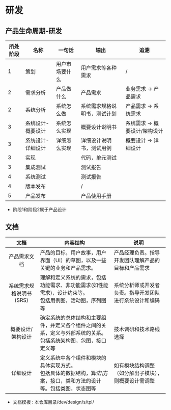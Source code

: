 # 研发

## 产品生命周期-研发
| 所处阶段 | 名称 | 一句话 | 输出 | 追溯 |
| - | - | - | - | - |
| 1 | 策划 | 用户市场要什么 | 用户需求等各种需求 | / |
| 2 | 需求分析 | 产品做什么 | 产品需求 | 业务需求 -> 产品需求 |
| 2 | 系统分析 | 系统怎么做 | 系统需求规格说明书，测试计划 | 产品需求 -> 系统需求 |
| 3 | 系统设计-概要设计 | 系统怎么实现 | 概要设计说明书 | 系统需求 -> 概要设计/架构设计 |
| 3 | 系统设计-详细设计 | 详细怎么实现 | 详细设计说明书，测试用例 | 概要设计 -> 详细设计 |
| 3 | 实现 |  | 代码，单元测试 |  |
| 3 | 集成测试 |  | 测试报告 |  |
| 4 | 系统测试 |  | 测试报告 |  |
| 4 | 版本发布 |  | / |  |
| 5 | 产品发布 |  | 产品使用手册 |  |

* 阶段1和阶段2属于产品设计

## 文档
| 文档 | 内容结构 | 说明 |
| :-: | - | - |
| 产品需求文档 | 产品的目标，用户故事，用户界面（UI）的草图，以及一些关键的业务和产品需求。 | 产品经理负责。指导开发团队理解产品的目标和产品需求 |
| 系统需求规格说明书(SRS) | 理解和定义系统的需求，包括功能需求、非功能需求(如性能需求)，设计约束等。 <br> 包括用例图，活动图，序列图等 | 系统分析师或开发者负责。指导开发团队进行系统设计和编码 |
| 概要设计/架构设计 | 确定系统的总体结构和主要组件，并定义各个组件之间的关系，定义与外部系统的关系。 <br> 包括系统架构图，包图，接口定义等 | 技术调研和技术路线选择 |
| 详细设计 | 定义系统中各个组件和模块的具体实现方式。 <br> 包括具体的数据结构，算法\方案，接口，类和方法的设计等。包括类图，状态图等 | 如有模块结构调整（如分解出子模块），则概要设计需调整 |

* 文档模板 : 本仓库目录/dev/design/s/tpl/